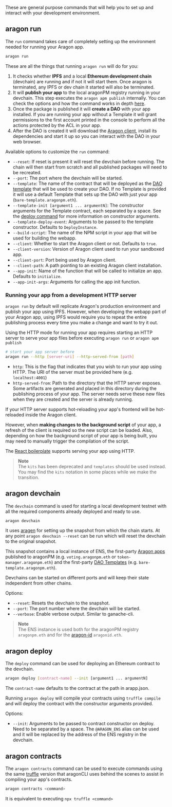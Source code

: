 These are general purpose commands that will help you to set up and interact with your development environment.

## aragon run

The `run` command takes care of completely setting up the environment needed for running your Aragon app. 

```sh
aragon run
```

These are all the things that running `aragon run` will do for you:

1. It checks whether **IPFS** and a local **Ethereum development chain** (devchain) are running and if not it will start them. Once aragon is terminated, any IPFS or dev chain it started will also be terminated.
2. It will **publish your app** to the local aragonPM registry running in your devchain. This step executes the `aragon apm publish` internally. You can check the options and how the command works in depth [here](cli-apm-commands.md).
3. Once the package is published it will **create a DAO** with your app installed. If you are running your app without a Template it will grant permissions to the first account printed in the console to perform all the actions protected by the ACL in your app.
4. After the DAO is created it will download the [Aragon client](https://github.com/aragon/aragon), install its dependencies and start it up so you can interact with the DAO in your web browser.

Available options to customize the `run` command:

- `--reset`: If reset is present it will reset the devchain before running. The chain will then start from scratch and all published packages will need to be recreated.
- `--port`: The port where the devchain will be started.
- `--template`: The name of the contract that will be deployed as the [DAO template](templates-intro.md) that will be used to create your DAO. If no Template is provided it will use a default Template that sets up the DAO with just your app (`bare-template.aragonpm.eth`).
- `--template-init [argument1 ... argumentN]`: The constructor arguments for the Template contract, each separated by a space. See the [deploy command](#aragon-deploy) for more information on constructor arguments.
- `--template-deploy-event`: Arguments to be passed to the template constructor. Defaults to `DeployInstance`.
- `--build-script`: The name of the NPM script in your app that will be used for building the webapp.
- `--client`: Whether to start the Aragon client or not. Defaults to `true`.
- `--client-version`: Version of Aragon client used to run your sandboxed app.
- `--client-port`: Port being used by Aragon client.
- `--client-path`: A path pointing to an existing Aragon client installation.
- `--app-init`: Name of the function that will be called to initialize an app. Defaults to `initialize`.
- `--app-init-args`: Arguments for calling the app init function.


### Running your app from a development HTTP server

`aragon run` by default will replicate Aragon's production environment and publish your app using IPFS. However, when developing the webapp part of your Aragon app, using IPFS would require you to repeat the entire publishing process every time you make a change and want to try it out.

Using the HTTP mode for running your app requires starting an HTTP server to serve your app files before executing `aragon run` or `aragon apm publish`

```sh
# start your app server before
aragon run --http [server-uri] --http-served-from [path]
```

- `http`: This is the flag that indicates that you wish to run your app using HTTP. The URI of the server must be provided here (e.g. `localhost:4001`)
- `http-served-from`: Path to the directory that the HTTP server exposes. Some artifacts are generated and placed in this directory during the publishing process of your app. The server needs serve these new files when they are created and the server is already running.

If your HTTP server supports hot-reloading your app's frontend will be hot-reloaded inside the Aragon client.

However, when **making changes to the background script** of your app, a refresh of the client is required so the new script can be loaded. Also, depending on how the background script of your app is being built, you may need to manually trigger the compilation of the script.

The [React boilerplate](https://github.com/aragon/aragon-react-boilerplate) supports serving your app using HTTP.

> **Note**<br>
> The `kits` has been deprecated and `templates` should be used instead. You may find the `kits` notation in some places while we make the transition.

## aragon devchain

The `devchain` command is used for starting a local development testnet with all the required components already deployed and ready to use. 

```sh
aragon devchain
```

It uses [aragen](https://github.com/aragon/aragen) for setting up the snapshot from which the chain starts. At any point `aragon devchain --reset` can be run which will reset the devchain to the original snapshot.

This snapshot contains a local instance of ENS, the first-party [Aragon apps](https://github.com/aragon/aragon-apps) published to aragonPM (e.g. `voting.aragonpm.eth` or `token-manager.aragonpm.eth`) and the first-party [DAO Templates](https://github.com/aragon/dao-kits) (e.g. `bare-template.aragonpm.eth`).

Devchains can be started on different ports and will keep their state independent from other chains.

Options:
- `--reset`: Resets the devchain to the snapshot.
- `--port`: The port number where the devchain will be started.
- `--verbose`: Enable verbose output. Similar to ganache-cli.

> **Note**<br>
> The ENS instance is used both for the aragonPM registry `aragonpm.eth` and for the [aragon-id](https://github.com/aragon/aragon-id) `aragonid.eth`.

## aragon deploy

The `deploy` command can be used for deploying an Ethereum contract to the devchain.

```sh
aragon deploy [contract-name] --init [argument1 ... argumentN]
```

The `contract-name` defaults to the contract at the path in arapp.json.

Running `aragon deploy` will compile your contracts using `truffle compile` and will deploy the contract with the constructor arguments provided.

Options:

- `--init`: Arguments to be passed to contract constructor on deploy. Need to be separated by a space. The `@ARAGON_ENS` alias can be used and it will be replaced by the address of the ENS registry in the devchain.

## aragon contracts

The `aragon contracts` command can be used to execute commands using the same [truffle](https://github.com/trufflesuite/truffle) version that aragonCLI uses behind the scenes to assist in compiling your app's contracts.

```sh
aragon contracts <command>
```

It is equivalent to executing `npx truffle <command>`
